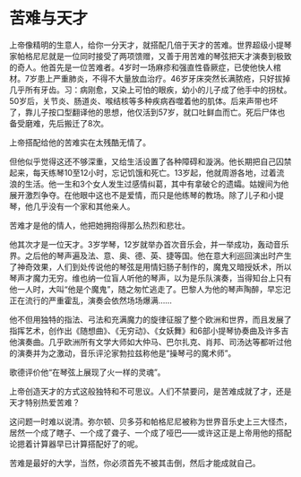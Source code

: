 # 苦难与天才

上帝像精明的生意人，给你一分天才，就搭配几倍于天才的苦难。世界超级小提琴家帕格尼尼就是一位同时接受了两项馈赠，又善于用苦难的琴弦把天才演奏到极致的奇人。他首先是一位苦难者。4岁时一场麻疹和强直性昏厥症，已使他快人棺材。7岁患上严重肺炎，不得不大量放血治疗。46岁牙床突然长满脓疮，只好拔掉几乎所有牙齿。习：病刚愈，又染上可怕的眼疾，幼小的儿子成了他手中的拐杖。50岁后，关节炎、肠道炎、喉结核等多种疾病吞噬着他的肌体。后来声带也坏了，靠儿子按口型翻译他的思想，他仅活到57岁，就口吐鲜血而亡。死后尸体也备受磨难，先后搬迁了8次。

上帝搭配给他的苦难实在太残酷无情了。

但他似乎觉得这还不够深重，又给生活设置了各种障碍和漩涡。他长期把自己囚禁起来，每天练琴10至12小时，忘记饥饿和死亡。13岁起，他就周游各地，过着流浪的生活。他一生和3个女人发生过感情纠葛，其中有拿破仑的遗孀。姑嫂间为他展开激烈争夺。在他眼中这也不是爱情，而只是他练琴的教场。除了儿子和小提琴，他几乎没有一个家和其他亲人。

苦难才是他的情人，他把她拥抱得那么热烈和悲壮。

他其次才是一位天才。3岁学琴，12岁就举办首次音乐会，并一举成功，轰动音乐界。之后他的琴声遍及法、意、奥、德、英、捷等国。他在意大利巡回演出时产生了神奇效果，人们到处传说他的琴弦是用情妇肠子制作的，魔鬼又暗授妖术，所以琴声才魔力无穷。维也纳一位盲人听他的琴声，以为是乐队演奏，当得知台上只有他一人时，大叫“他是个魔鬼”，随之匆忙逃走了。巴黎人为他的琴声陶醉，早忘汜正在流行的严重霍乱，演奏会依然场场爆满……

他不但用独特的指法、弓法和充满魔力的旋律征服了整个欧洲和世界，而且发展了指挥艺术，创作出《随想曲》、《无穷动》、《女妖舞》和6部小提琴协奏曲及许多吉他演奏曲。几乎欧洲所有文学大师如大仲马、巴尔扎克、肖邦、司汤达等都听过他的演奏并为之激动，音乐评沦家勃拉兹称他是“操琴弓的魔术师”。

歌德评价他“在琴弦上展现了火一样的灵魂”。

上帝创造天才的方式这般独特和不可思议。人们不禁要问，是苦难成就了才，还是天才特别热爱苦难？

这问题一时难以说清。弥尔顿、贝多芬和帕格尼尼被称为世界音乐史上三大怪杰，居然一个成了瞎子、一个成了聋子、一个成了哑巴——或许这正是上帝用他的搭配论摁着计算器早已计算搭配好了的呢。

苦难是最好的大学，当然，你必须首先不被其击倒，然后才能成就自己。
  